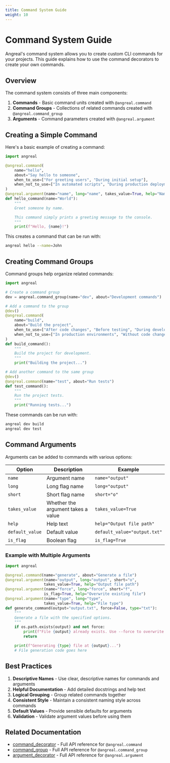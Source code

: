 ```yaml
---
title: Command System Guide
weight: 10
---
```


# Command System Guide

Angreal's command system allows you to create custom CLI commands for your projects. This guide explains how to use the command decorators to create your own commands.

## Overview

The command system consists of three main components:

1. **Commands** - Basic command units created with `@angreal.command`
2. **Command Groups** - Collections of related commands created with `@angreal.command_group`
3. **Arguments** - Command parameters created with `@angreal.argument`

## Creating a Simple Command

Here's a basic example of creating a command:

```python
import angreal

@angreal.command(
    name="hello", 
    about="Say hello to someone",
    when_to_use=["For greeting users", "During initial setup"],
    when_not_to_use=["In automated scripts", "During production deployment"]
)
@angreal.argument(name="name", long="name", takes_value=True, help="Name to greet")
def hello_command(name="World"):
    """
    Greet someone by name.

    This command simply prints a greeting message to the console.
    """
    print(f"Hello, {name}!")
```

This creates a command that can be run with:

```bash
angreal hello --name=John
```

## Creating Command Groups

Command groups help organize related commands:

```python
import angreal

# Create a command group
dev = angreal.command_group(name="dev", about="Development commands")

# Add a command to the group
@dev()
@angreal.command(
    name="build", 
    about="Build the project",
    when_to_use=["After code changes", "Before testing", "During development"],
    when_not_to_use=["In production environments", "Without code changes"]
)
def build_command():
    """
    Build the project for development.
    """
    print("Building the project...")

# Add another command to the same group
@dev()
@angreal.command(name="test", about="Run tests")
def test_command():
    """
    Run the project tests.
    """
    print("Running tests...")
```

These commands can be run with:

```bash
angreal dev build
angreal dev test
```

## Command Arguments

Arguments can be added to commands with various options:

| Option | Description | Example |
|--------|-------------|---------|
| `name` | Argument name | `name="output"` |
| `long` | Long flag name | `long="output"` |
| `short` | Short flag name | `short="o"` |
| `takes_value` | Whether the argument takes a value | `takes_value=True` |
| `help` | Help text | `help="Output file path"` |
| `default_value` | Default value | `default_value="output.txt"` |
| `is_flag` | Boolean flag | `is_flag=True` |

### Example with Multiple Arguments

```python
import angreal

@angreal.command(name="generate", about="Generate a file")
@angreal.argument(name="output", long="output", short="o",
                 takes_value=True, help="Output file path")
@angreal.argument(name="force", long="force", short="f",
                 is_flag=True, help="Overwrite existing file")
@angreal.argument(name="type", long="type",
                 takes_value=True, help="File type")
def generate_command(output="output.txt", force=False, type="txt"):
    """
    Generate a file with the specified options.
    """
    if os.path.exists(output) and not force:
        print(f"File {output} already exists. Use --force to overwrite.")
        return

    print(f"Generating {type} file at {output}...")
    # File generation code goes here
```

## Best Practices

1. **Descriptive Names** - Use clear, descriptive names for commands and arguments
2. **Helpful Documentation** - Add detailed docstrings and help text
3. **Logical Grouping** - Group related commands together
4. **Consistent Style** - Maintain a consistent naming style across commands
5. **Default Values** - Provide sensible defaults for arguments
6. **Validation** - Validate argument values before using them

## Related Documentation

- [command_decorator](command_decorator) - Full API reference for `@angreal.command`
- [command_group](command_group) - Full API reference for `@angreal.command_group`
- [argument_decorator](argument_decorator) - Full API reference for `@angreal.argument`
